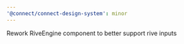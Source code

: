 ```yaml
---
'@connect/connect-design-system': minor
---
```


Rework RiveEngine component to better support rive inputs
